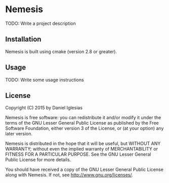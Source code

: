 # Nemesis

TODO: Write a project description

## Installation

Nemesis is built using cmake (version 2.8 or greater).

## Usage

TODO: Write some usage instructions

## License

Copyright (C) 2015 by Daniel Iglesias

Nemesis is free software: you can redistribute it and/or modify
it under the terms of the GNU Lesser General Public License as
published by the Free Software Foundation, either version 3 of the
License, or (at your option) any later version.

Nemesis is distributed in the hope that it will be useful,
but WITHOUT ANY WARRANTY; without even the implied warranty of
MERCHANTABILITY or FITNESS FOR A PARTICULAR PURPOSE.  See the
GNU Lesser General Public License for more details.

You should have received a copy of the GNU Lesser General Public
License along with Nemesis.  If not, see <http://www.gnu.org/licenses/>.